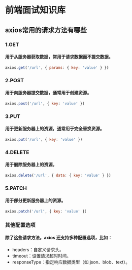 # 前端面试知识库
## axios常用的请求方法有哪些
### 1.GET
#### 用于从服务器获取数据，常用于请求数据而不提交数据。
```javascript
axios.get('/url', { params: { key: 'value' } })
```

### 2.POST
#### 用于向服务器提交数据，通常用于创建资源。
```javascript
axios.post('/url', { key: 'value' })
```

### 3.PUT
#### 用于更新服务器上的资源，通常用于完全替换资源。
```javascript
axios.put('/url', { key: 'value' })
```

### 4.DELETE
#### 用于删除服务器上的资源。
```javascript
axios.delete('/url', { data: { key: 'value' } })
```

### 5.PATCH
#### 用于部分更新服务器上的资源。
```javascript
axios.patch('/url', { key: 'value' })
```

### 其他配置选项
#### 除了这些请求方法，axios 还支持多种配置选项，比如：
- headers：自定义请求头。
- timeout：设置请求超时时间。
- responseType：指定响应数据类型（如 json、blob、text）。
